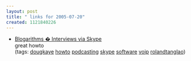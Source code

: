 ```yaml
---
layout: post
title: " links for 2005-07-20"
created: 1121840226
---
```

<ul class="delicious">
	<li>
		<div class="delicious-link"><a href="http://www.rds.com/blogs/doug/index.php/archives/2005/07/14/interviews-via-skype/">Blogarithms � Interviews via Skype</a></div>
		<div class="delicious-extended">great howto</div>
		<div class="delicious-tags">(tags: <a href="http://del.icio.us/rtanglao/dougkaye">dougkaye</a> <a href="http://del.icio.us/rtanglao/howto">howto</a> <a href="http://del.icio.us/rtanglao/podcasting">podcasting</a> <a href="http://del.icio.us/rtanglao/skype">skype</a> <a href="http://del.icio.us/rtanglao/software">software</a> <a href="http://del.icio.us/rtanglao/voip">voip</a> <a href="http://del.icio.us/rtanglao/rolandtanglao">rolandtanglao</a>)</div>
	</li>
</ul>


